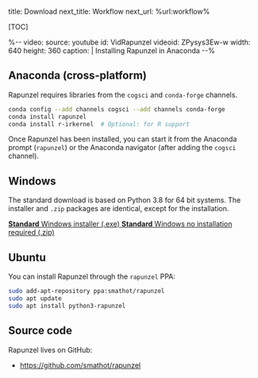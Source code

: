 title: Download
next_title: Workflow
next_url: %url:workflow%


[TOC]


%--
video:
 source: youtube
 id: VidRapunzel
 videoid: ZPysys3Ew-w
 width: 640
 height: 360
 caption: |
  Installing Rapunzel in Anaconda
--%


## Anaconda (cross-platform)

Rapunzel requires libraries from the `cogsci` and `conda-forge` channels.

```bash
conda config --add channels cogsci --add channels conda-forge
conda install rapunzel
conda install r-irkernel  # Optional: for R support
```

Once Rapunzel has been installed, you can start it from the Anaconda prompt (`rapunzel`) or the Anaconda navigator (after adding the `cogsci` channel).


## Windows

The standard download is based on Python 3.8 for 64 bit systems. The installer and `.zip` packages are identical, except for the installation.

<a role="button" class="btn btn-success btn-align-left" href="https://github.com/smathot/rapunzel/releases/download/release%2F0.4.5/rapunzel_0.4.5-py38-win64-1.exe">
	<b>Standard</b> Windows installer (.exe)
</a>

<a role="button" class="btn btn-default btn-align-left" href="https://github.com/smathot/rapunzel/releases/download/release%2F0.4.5/rapunzel_0.4.5-py38-win64-1.zip">
	<b>Standard</b> Windows no installation required (.zip)
</a>


## Ubuntu

You can install Rapunzel through the `rapunzel` PPA:

```bash
sudo add-apt-repository ppa:smathot/rapunzel
sudo apt update
sudo apt install python3-rapunzel
```


## Source code

Rapunzel lives on GitHub:

- <https://github.com/smathot/rapunzel>
